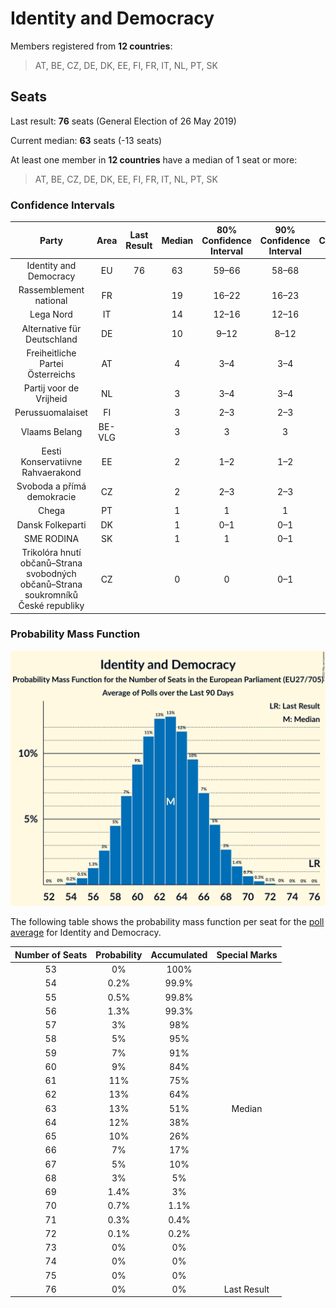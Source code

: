# Identity and Democracy

Members registered from **12 countries**:

> AT, BE, CZ, DE, DK, EE, FI, FR, IT, NL, PT, SK

## Seats

Last result: **76** seats (General Election of 26 May 2019)

Current median: **63** seats (-13 seats)

At least one member in **12 countries** have a median of 1 seat or more:

> AT, BE, CZ, DE, DK, EE, FI, FR, IT, NL, PT, SK

### Confidence Intervals

| Party | Area | Last Result | Median | 80% Confidence Interval | 90% Confidence Interval | 95% Confidence Interval | 99% Confidence Interval |
|:-----:|:----:|:-----------:|:------:|:-----------------------:|:-----------------------:|:-----------------------:|:-----------------------:|
| Identity and Democracy | EU | 76 | 63 | 59–66 | 58–68 | 57–69 | 55–70 |
| Rassemblement national | FR | | 19 | 16–22 | 16–23 | 16–23 | 15–24 |
| Lega Nord | IT | | 14 | 12–16 | 12–16 | 12–17 | 11–18 |
| Alternative für Deutschland | DE | | 10 | 9–12 | 8–12 | 8–12 | 7–12 |
| Freiheitliche Partei Österreichs | AT | | 4 | 3–4 | 3–4 | 3–5 | 3–5 |
| Partij voor de Vrijheid | NL | | 3 | 3–4 | 3–4 | 3–4 | 2–4 |
| Perussuomalaiset | FI | | 3 | 2–3 | 2–3 | 2–3 | 2–3 |
| Vlaams Belang | BE-VLG | | 3 | 3 | 3 | 3 | 2–4 |
| Eesti Konservatiivne Rahvaerakond | EE | | 2 | 1–2 | 1–2 | 1–2 | 1–2 |
| Svoboda a přímá demokracie | CZ | | 2 | 2–3 | 2–3 | 1–3 | 1–3 |
| Chega | PT | | 1 | 1 | 1 | 1 | 0–2 |
| Dansk Folkeparti | DK | | 1 | 0–1 | 0–1 | 0–1 | 0–1 |
| SME RODINA | SK | | 1 | 1 | 0–1 | 0–1 | 0–1 |
| Trikolóra hnutí občanů–Strana svobodných občanů–Strana soukromníků České republiky | CZ | | 0 | 0 | 0–1 | 0–1 | 0–1 |

### Probability Mass Function

![Graph with seats probability mass function not yet produced](average-2022-03-31-seats-pmf-identityanddemocracy.png "Seats Probability Mass Function")

The following table shows the probability mass function per seat for the [poll average](average-2022-03-31.html) for Identity and Democracy.

| Number of Seats | Probability | Accumulated | Special Marks |
|:---------------:|:-----------:|:-----------:|:-------------:|
| 53 | 0% | 100% |  |
| 54 | 0.2% | 99.9% |  |
| 55 | 0.5% | 99.8% |  |
| 56 | 1.3% | 99.3% |  |
| 57 | 3% | 98% |  |
| 58 | 5% | 95% |  |
| 59 | 7% | 91% |  |
| 60 | 9% | 84% |  |
| 61 | 11% | 75% |  |
| 62 | 13% | 64% |  |
| 63 | 13% | 51% | Median |
| 64 | 12% | 38% |  |
| 65 | 10% | 26% |  |
| 66 | 7% | 17% |  |
| 67 | 5% | 10% |  |
| 68 | 3% | 5% |  |
| 69 | 1.4% | 3% |  |
| 70 | 0.7% | 1.1% |  |
| 71 | 0.3% | 0.4% |  |
| 72 | 0.1% | 0.2% |  |
| 73 | 0% | 0% |  |
| 74 | 0% | 0% |  |
| 75 | 0% | 0% |  |
| 76 | 0% | 0% | Last Result |


